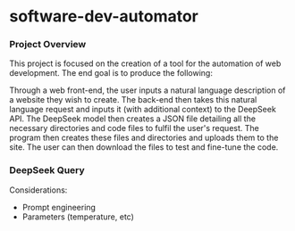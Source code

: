 # software-dev-automator

### Project Overview

This project is focused on the creation of a tool for the automation of web development. The end goal is to produce the following:

Through a web front-end, the user inputs a natural language description of a website they wish to create. The back-end then takes this natural language request and inputs it (with additional context) to the DeepSeek API. The DeepSeek model then creates a JSON file detailing all the necessary directories and code files to fulfil the user's request. The program then creates these files and directories and uploads them to the site. The user can then download the files to test and fine-tune the code.


### DeepSeek Query

Considerations:

- Prompt engineering
- Parameters (temperature, etc)
